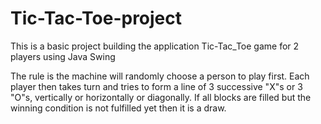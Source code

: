 
# Tic-Tac-Toe-project

This is a basic project building the application Tic-Tac_Toe game for 2 players using Java Swing

The rule is the machine will randomly choose a person to play first. Each player then takes turn and tries to form a line of 3 successive "X"s or 3 "O"s, vertically or horizontally or diagonally.
If all blocks are filled but the winning condition is not fulfilled yet then it is a draw.
